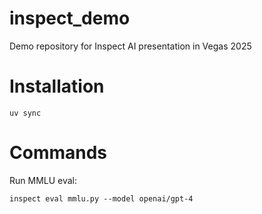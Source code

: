 # inspect_demo

Demo repository for Inspect AI presentation in Vegas 2025

# Installation

```
uv sync
```

# Commands

Run MMLU eval:

```
inspect eval mmlu.py --model openai/gpt-4

```
